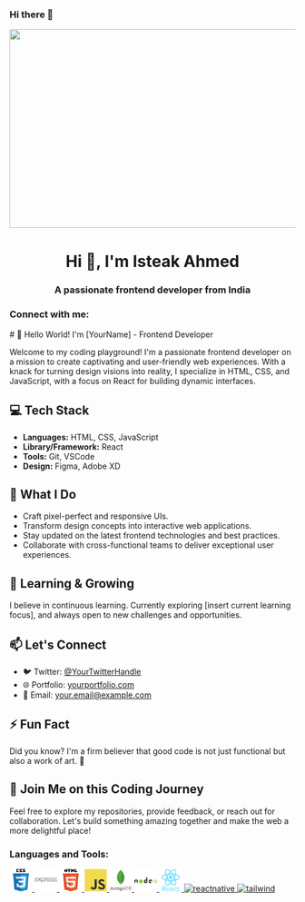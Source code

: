 ### Hi there 👋
<p align="center"><img src="https://i.ibb.co/xY1Khwf/Add-a-heading-2.png" height="350" width="600"></p>

<h1 align="center">Hi 👋, I'm Isteak Ahmed</h1>
<h3 align="center">A passionate frontend developer from India</h3>

<h3 align="left">Connect with me:</h3>
<p align="left">
</p>
# 👋 Hello World! I'm [YourName] - Frontend Developer

Welcome to my coding playground! I'm a passionate frontend developer on a mission to create captivating and user-friendly web experiences. With a knack for turning design visions into reality, I specialize in HTML, CSS, and JavaScript, with a focus on React for building dynamic interfaces.

## 💻 Tech Stack

- **Languages:** HTML, CSS, JavaScript
- **Library/Framework:** React
- **Tools:** Git, VSCode
- **Design:** Figma, Adobe XD

## 🚀 What I Do

- Craft pixel-perfect and responsive UIs.
- Transform design concepts into interactive web applications.
- Stay updated on the latest frontend technologies and best practices.
- Collaborate with cross-functional teams to deliver exceptional user experiences.

## 🌱 Learning & Growing

I believe in continuous learning. Currently exploring [insert current learning focus], and always open to new challenges and opportunities.

## 📫 Let's Connect

- 🐦 Twitter: [@YourTwitterHandle](https://twitter.com/YourTwitterHandle)
- 🌐 Portfolio: [yourportfolio.com](https://yourportfolio.com)
- 📧 Email: your.email@example.com

## ⚡ Fun Fact

Did you know? I'm a firm believer that good code is not just functional but also a work of art. 🎨

## 🚀 Join Me on this Coding Journey

Feel free to explore my repositories, provide feedback, or reach out for collaboration. Let's build something amazing together and make the web a more delightful place!


<h3 align="left">Languages and Tools:</h3>
<p align="left"> <a href="https://www.w3schools.com/css/" target="_blank" rel="noreferrer"> <img src="https://raw.githubusercontent.com/devicons/devicon/master/icons/css3/css3-original-wordmark.svg" alt="css3" width="40" height="40"/> </a> <a href="https://expressjs.com" target="_blank" rel="noreferrer"> <img src="https://raw.githubusercontent.com/devicons/devicon/master/icons/express/express-original-wordmark.svg" alt="express" width="40" height="40"/> </a> <a href="https://www.w3.org/html/" target="_blank" rel="noreferrer"> <img src="https://raw.githubusercontent.com/devicons/devicon/master/icons/html5/html5-original-wordmark.svg" alt="html5" width="40" height="40"/> </a> <a href="https://developer.mozilla.org/en-US/docs/Web/JavaScript" target="_blank" rel="noreferrer"> <img src="https://raw.githubusercontent.com/devicons/devicon/master/icons/javascript/javascript-original.svg" alt="javascript" width="40" height="40"/> </a> <a href="https://www.mongodb.com/" target="_blank" rel="noreferrer"> <img src="https://raw.githubusercontent.com/devicons/devicon/master/icons/mongodb/mongodb-original-wordmark.svg" alt="mongodb" width="40" height="40"/> </a> <a href="https://nodejs.org" target="_blank" rel="noreferrer"> <img src="https://raw.githubusercontent.com/devicons/devicon/master/icons/nodejs/nodejs-original-wordmark.svg" alt="nodejs" width="40" height="40"/> </a> <a href="https://reactjs.org/" target="_blank" rel="noreferrer"> <img src="https://raw.githubusercontent.com/devicons/devicon/master/icons/react/react-original-wordmark.svg" alt="react" width="40" height="40"/> </a> <a href="https://reactnative.dev/" target="_blank" rel="noreferrer"> <img src="https://reactnative.dev/img/header_logo.svg" alt="reactnative" width="40" height="40"/> </a> <a href="https://tailwindcss.com/" target="_blank" rel="noreferrer"> <img src="https://www.vectorlogo.zone/logos/tailwindcss/tailwindcss-icon.svg" alt="tailwind" width="40" height="40"/> </a> </p>


<!--
**isteak95/isteak95** is a ✨ _special_ ✨ repository because its `README.md` (this file) appears on your GitHub profile.

Here are some ideas to get you started:

- 🔭 I’m currently working on ...
- 🌱 I’m currently learning ...
- 👯 I’m looking to collaborate on ...
- 🤔 I’m looking for help with ...
- 💬 Ask me about ...
- 📫 How to reach me: ...
- 😄 Pronouns: ...
- ⚡ Fun fact: ...
-->
